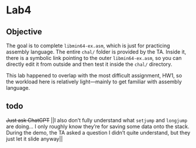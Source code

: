# Lab4

## Objective

The goal is to complete `libmin64-ex.asm`, which is just for practicing assembly language.
The entire `chal/` folder is provided by the TA. Inside it, there is a symbolic link pointing to the outer `libmin64-ex.asm`, so you can directly edit it from outside and then test it inside the `chal/` directory.

This lab happened to overlap with the most difficult assignment, HW1, so the workload here is relatively light—mainly to get familiar with assembly language.

## todo

~~Just ask ChatGPT~~
||I also don’t fully understand what `setjump` and `longjump` are doing... I only roughly know they’re for saving some data onto the stack. During the demo, the TA asked a question I didn’t quite understand, but they just let it slide anyway||
